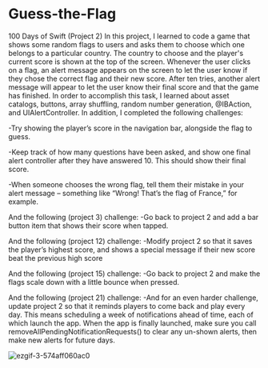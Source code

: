 # Guess-the-Flag
100 Days of Swift (Project 2) In this project, I learned to code a game that shows some random flags to users and asks them to choose which one belongs to a particular country.
The country to choose and the player's current score is shown at the top of the screen. Whenever the user clicks on a flag, an alert message appears on the screen to let the
user know if they chose the correct flag and their new score. After ten tries, another alert message will appear to let the user know their final score and that the game has finished.
In order to accomplish this task, I learned about asset catalogs, buttons, array shuffling, random number generation, @IBAction, and UIAlertController. In addition, I completed the following challenges:

-Try showing the player’s score in the navigation bar, alongside the flag to guess.

-Keep track of how many questions have been asked, and show one final alert controller after they have answered 10. This should show their final score.

-When someone chooses the wrong flag, tell them their mistake in your alert message – something like “Wrong! That’s the flag of France,” for example.


And the following (project 3) challenge:
-Go back to project 2 and add a bar button item that shows their score when tapped.


And the following (project 12) challenge:
-Modify project 2 so that it saves the player’s highest score, and shows a special message if their new score beat the previous high score


And the following (project 15) challenge:
-Go back to project 2 and make the flags scale down with a little bounce when pressed.


And the following (project 21) challenge:
-And for an even harder challenge, update project 2 so that it reminds players to come back and play every day. This means scheduling a week of notifications ahead of time, each of which launch the app. When the app is finally launched, make sure you call removeAllPendingNotificationRequests() to clear any un-shown alerts, then make new alerts for future days.


![ezgif-3-574aff060ac0](https://user-images.githubusercontent.com/42749527/105642010-fffd8280-5e54-11eb-91f3-c019224494b7.gif)
